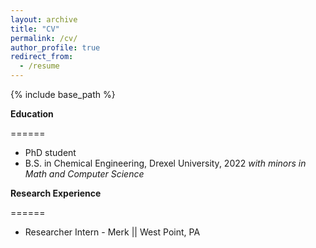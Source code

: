 ```yaml
---
layout: archive
title: "CV"
permalink: /cv/
author_profile: true
redirect_from:
  - /resume
---
```


{% include base_path %}

**Education**

======

* PhD student
* B.S. in Chemical Engineering, Drexel University, 2022
*with minors in Math and Computer Science*

**Research Experience**

======
* Researcher Intern - Merk || West Point, PA